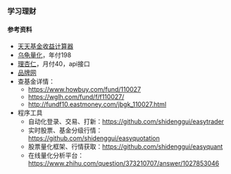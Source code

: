 ### 学习理财

#### 参考资料
* [天天基金收益计算器](http://data.eastmoney.com/money/calc/CalcFundKF.html)
* [乌龟量化](https://wglh.com/)，年付198
* [理杏仁](https://www.lixinger.com/)，月付40，api接口
* [品牌网](https://www.maigoo.com/)
* 查基金详情：
  * https://www.howbuy.com/fund/110027
  * https://wglh.com/fund/f/f110027/
  * http://fundf10.eastmoney.com/jbgk_110027.html
* 程序工具
  * 自动化登录、交易、打新：https://github.com/shidenggui/easytrader
  * 实时股票、基金分级行情：https://github.com/shidenggui/easyquotation
  * 股票量化框架、行情获取：https://github.com/shidenggui/easyquant
  * 在线量化分析平台：https://www.zhihu.com/question/373210707/answer/1027853046